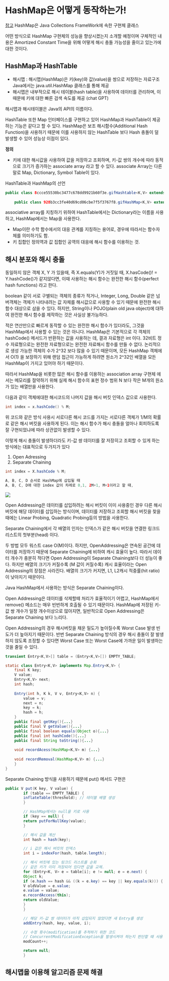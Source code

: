 # HashMap은 어떻게 동작하는가!
[참고](https://d2.naver.com/helloworld/831311)
HashMap은 Java Collections FrameWork에 속한 구현체 클래스

어떤 방식으로 HashMap 구현체의 성능을 향상시켰는지 소개할 예정이며 구체적인 내용은
Amortized Constant Time을 위해 어떻게 해시 충돌 가능성을 줄이고 있는가에 대한 것이다.

## HashMap과 HashTable

* 해시맵 : 해시맵(HashMap)은 키(key)와 값(value)을 쌍으로 저장하는 자료구조
Java에서는 java.util.HashMap 클래스를 통해 제공
* 해시맵은 내부적으로 해시 테이블(hash table)을 사용하여 데이터를 관리하며, 이 때문에 키에 대한 빠른 검색 속도를 제공
  (chat GPT)


해시맵과 해시테이블은 Java의 API의 이름이다. 

HashTable 또한 Map 인터페이스를 구현하고 있어 HashMap과 HashTable이 제공하는 기능은 같다고 
할 수 있다. 
HashMap은 보조 해시함수(Additional Hash Function)을 사용하기 때문에 이를 사용하지 않는 HashTable
보다 Hash 충돌이 덜 발생할 수 있어 성능상 이점이 있다.

**정의**
- 키에 대한 해시값을 사용하여 값을 저장하고 조회하며, 키-값 쌍의 개수에 따라 동적으로 크기가 증가하는 associate array
라고 할 수 있다. associate Array는 다른말로 Map, Dictionary, Symbol Table이 있다. 

HashTable과 HashMap의 선언

```java
public class 8ccce55530bc3477c678dd9921b60f3e.gifHashtable<K,V> extends Dictionary<K,V> implements Map<K,V>, Cloneable, java.io.Serializable { 
    
    public class 928b3cc3fe40d69cd06cbe7f5f3767f8.gifHashMap<K,V> extends AbstractMap<K,V> implements Map<K,V>, Cloneable, Serializable {
```

associative array를 지칭하기 위하여 HashTable에서는 Dictionary라는 이름을 사용하고, HashMap에서는 Map을 사용한다. 

* Map이란 수학 함수에서의 대응 관계를 지칭하는 용어로, 경우에 따라서는 함수자체를 의미하기도 함.
* 키 집합인 정의역과 값 집합인 공역의 대응에 해시 함수를 이용하는 것. 

## 해시 분포와 해시 충돌 

동일하지 않은 객체 X, Y 가 있을때, 즉 X.equals(Y)가 거짓일 때, X.hasCode()! = Y.hashCode()가 같지않다면, 이때 사용하는 해시 함수는 완전한 해시 함수(perfect hash functions) 
라고 한다. 

boolean 같이 서로 구별되는 객체의 종류가 적거나, Integer, Long, Double 같은 넘버객체는 객체가 나타내려는 값 자체를 해시값으로 사용할 수 있기 때문에 완전한 해시 함수 대상으로 삼을 수 있다.
하지만, String이나 POJO(plain old java object)에 대하여 완전한 해시 함수를 제작하는 것은 사실상 불가능하다. 

적은 연산만으로 빠르게 동작할 수 있는 완전한 해시 함수가 있더라도, 그것을 HashMap에서 사용할 수 있는 것은 아니다. 
HashMap은 기본적으로 각 객체의 hashCode() 메서드가 반환하는 값을 사용하는 데, 결과 자료형은 int 이다.
32비트 정수 자료형으로는 완전한 자료형으로는 완전한 자료해시 함수를 만들 수 없다. 논리적으로 생성 가능한 객체의 수가 2^32 보다 많을 수 있기 때문이며, 모든 HashMap 객체에서
O(1) 을 보장하기 위해 랜덤 접근이 가능하게 하려면 원소가 2^32인 배열을 모든 HashMap이 가지고 있어야 하기 때문이다. 

따라서 HashMap을 비롯한 많은 해시 함수를 이용하는 association array 구현체 에서는 메모리를 절약하기 위해 실제 해시 함수의 표현 정수 범위 N 보다 작은 M개의 원소가 있는 배열만을 사용한다.

다음과 같이 객체에대한 해시코드의 나머지 값을 해시 버킷 인덱스 값으로 사용한다.

```java
int index = x.hashCode() % M;
```

위 코드와 같은 방식 사용시 서로다른 해시 코드를 가지는 서로다른 객체가 1/M의 확률로 같은 해시 버킷을 사용하게 된다. 
이는 해시 함수가 해시 충돌을 얼마나 회피하도록 잘 구현되었냐에 따라  상관없이 발생할 수 있다.

이렇게 해시 충돌이 발생하더라도 키-값 쌍 데이터를 잘 저장히고 조회할 수 있게 하는 방식에는 대표적으로 두가지가 있다

1. Open Adressing
2. Separate Chaining


```java
int index = X.hashCode % M;

A, B, C, D 순서로 HashMap에 삽입될 때
A, B, C, D애 대한 index 값이 차례로 0,1, 2M+1, M+1이라고 할 때,
```

<img src="https://ibb.co/TWSf9pn">

Open Addressing은 데이터를 삽입하려는 해시 버킷이 이미 사용중인 경우 다른 해시 버킷에 해당 데이터를
삽입하는 방식이며, 데이터를 저장하고 조회할 해시 버킷을 찾을 때에는 Linear Probing, Quadratic Probing등의 
방법을 사용한다.

Separate Chaining에서 각 배열의 인자는 인덱스가 같은 해시 버킷을 연결한 링크드 리스트의 첫부분(head) 이다.

두 방법 모두 워스트 case O(M)이다. 하지만, OpenAddressing은 연속된 공간에 데이터를 저장하기 때문에 Separate Chaining에 비하여
캐시 효율이 높다. 따라서 데이터 개수가 충분히 적다면 Open Addressing이 Separate Chaining보다 더 성능이 좋다. 하지만 배열의 크기가
커질수록 (M 값이 커질수록) 캐시 효율이라는 Open Addressing의 장점은 사라진다. 배열의 크기가 커지면, L1, L2캐시 적중률(hit ratio)이 낮아지기 
때문이다. 


Java HashMap에서 사용하는 방식은 Separate Chaining이다. 

Open Addressing은 데이터를 삭제할떼 처리가 효율적이기 어렵고, HashMap에서 remove() 메소드는 매우 빈번하게 호출될 수 있기 때문이다. HashMap에
저장된 키-값 쌍 개수가 일정 개수이상으로 많아지면, 일반적으로 Open Addressing은 Separate Chaining 보다 느리다. 

Open Addressing의 경우 해시버킷을 채운 밀도가 높아질수록 Worst Case 발생 빈도가 더 높아지기 때문이다. 반번 Separate Chaining 방식의 경우 
해시 충돌이 잘 발생하지 않도록 조정할 수 있다면 Worst Case 또는 Worst Case에 가까운 일이 발생하는 것을 줄일 수 있다. 

```java
transient Entry<K,V>[] table = (Entry<K,V>[]) EMPTY_TABLE;

static class Entry<K,V> implements Map.Entry<K,V> {
    final K key;
    V value;
    Entry<K,V> next;
    int hash;
    
    Entry(int h, K k, V v, Entry<K,V> n) {
        value = v;
        next = n;
        key = k;
        hash = h;
    }
    public final getKey(){...}
    public final V getValue(){...}
    public final boolean equals(Object o){...}
    public final int hashCode(){...}
    public final String toString(){...}
    
    void recordAcess(HashMap<K,V> m) {...}
    
    void recordRemoval(HashMap<K,V> m) {...}
    }
}
```

Separate Chaining 방식을 사용하기 때문에 put() 메서드 구현은

```java
public V put(K key, V value) {
        if (table == EMPTY_TABLE) {
        inflateTable(threshold); // 테이블 배열 생성
        }

        // HashMap에서는 null을 키로 사용
        if (key == null) {
        return putForNullKey(value);
        }

        // 해시 값을 계산
        int hash = hash(key);

        // i 값은 해시 버킷의 인덱스
        int i = indexFor(hash, table.length);

        // 해시 버킷에 있는 링크드 리스트를 순회
        // 같은 키가 이미 저장되어 있다면 값을 교체.
        for (Entry<K, V> e = table[i]; e != null; e = e.next) {
        Object k;
        if (e.hash == hash && ((k = e.key) == key || key.equals(k))) {
        V oldValue = e.value;
        e.value = value;
        e.recordAccess(this);
        return oldValue;
        }
        }

        // 해당 키-값 쌍 데이터가 아직 삽입되지 않았다면 새 Entry를 생성
        addEntry(hash, key, value, i);

        // 수정 횟수(modification)를 추적하기 위한 코드
        // ConcurrentModificationException을 발생시켜야 하는지 판단할 때 사용
        modCount++;

        return null;
        }
```
## 해시맵을 이용해 알고리즘 문제 해결





















